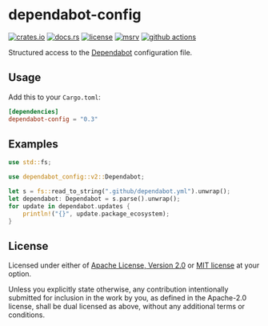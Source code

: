 # dependabot-config

[![crates.io](https://img.shields.io/crates/v/dependabot-config?style=flat-square&logo=rust)](https://crates.io/crates/dependabot-config)
[![docs.rs](https://img.shields.io/badge/docs.rs-dependabot--config-blue?style=flat-square&logo=docs.rs)](https://docs.rs/dependabot-config)
[![license](https://img.shields.io/badge/license-Apache--2.0_OR_MIT-blue?style=flat-square)](#license)
[![msrv](https://img.shields.io/badge/msrv-1.65-blue?style=flat-square&logo=rust)](https://www.rust-lang.org)
[![github actions](https://img.shields.io/github/actions/workflow/status/taiki-e/dependabot-config/ci.yml?branch=main&style=flat-square&logo=github)](https://github.com/taiki-e/dependabot-config/actions)

<!-- tidy:sync-markdown-to-rustdoc:start:src/lib.rs -->

Structured access to the [Dependabot] configuration file.

## Usage

Add this to your `Cargo.toml`:

```toml
[dependencies]
dependabot-config = "0.3"
```

## Examples

```rust
use std::fs;

use dependabot_config::v2::Dependabot;

let s = fs::read_to_string(".github/dependabot.yml").unwrap();
let dependabot: Dependabot = s.parse().unwrap();
for update in dependabot.updates {
    println!("{}", update.package_ecosystem);
}
```

[dependabot]: https://docs.github.com/en/code-security/dependabot/dependabot-version-updates/about-dependabot-version-updates

<!-- tidy:sync-markdown-to-rustdoc:end -->

## License

Licensed under either of [Apache License, Version 2.0](LICENSE-APACHE) or
[MIT license](LICENSE-MIT) at your option.

Unless you explicitly state otherwise, any contribution intentionally submitted
for inclusion in the work by you, as defined in the Apache-2.0 license, shall
be dual licensed as above, without any additional terms or conditions.
